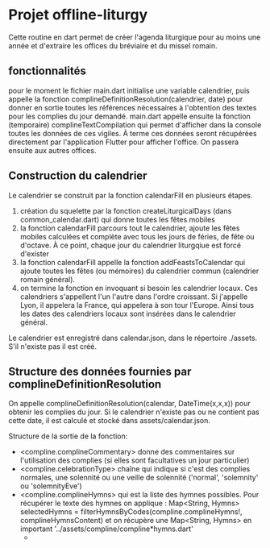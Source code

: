 # Projet offline-liturgy

Cette routine en dart permet de créer l'agenda liturgique pour au moins une année et d'extraire les offices du bréviaire et du missel romain.

## fonctionnalités

pour le moment le fichier main.dart initialise une variable calendrier, puis appelle la fonction complineDefinitionResolution(calendrier, date) pour donner en sortie toutes les références nécessaires à l'obtention des textes pour les complies du jour demandé.
main.dart appelle ensuite la fonction (temporaire) complineTextCompilation qui permet d'afficher dans la console toutes les données de ces vigiles. À terme ces données seront récupérées directement par l'application Flutter pour afficher l'office.
On passera ensuite aux autres offices.

## Construction du calendrier

Le calendrier se construit par la fonction calendarFill en plusieurs étapes.

1. création du squelette par la fonction createLiturgicalDays (dans common_calendar.dart) qui donne toutes les fêtes mobiles
2. la fonction calendarFill parcours tout le calendrier, ajoute les fêtes mobiles calculées et complète avec tous les jours de féries, de fête ou d'octave. À ce point, chaque jour du calendrier liturgqiue est forcé d'exister
3. la fonction calendarFill appelle la fonction addFeastsToCalendar qui ajoute toutes les fêtes (ou mémoires) du calendrier commun (calendrier romain général).
4. on termine la fonction en invoquant si besoin les calendrier locaux. Ces calendriers s'appellent l'un l'autre dans l'ordre croissant. Si j'appelle Lyon, il appelera la France, qui appelera à son tour l'Europe. Ainsi tous les dates des calendriers locaux sont insérées dans le calendrier général.

Le calendrier est enregistré dans calendar.json, dans le répertoire ./assets. S'il n'existe pas il est créé.

## Structure des données fournies par complineDefinitionResolution

On appelle complineDefinitionResolution(calendar, DateTime(x,x,x)) pour obtenir les complies du jour. Si le calendrier n'existe pas ou ne contient pas cette date, il est calculé et stocké dans assets/calendar.json.

Structure de la sortie de la fonction:

- <compline.complineCommentary> donne des commentaires sur l'utilisation des complies (si elles sont facultatives un jour particulier)
- <compline.celebrationType> chaîne qui indique si c'est des complies normales, une solennité ou une veille de solennité ('normal', 'solemnity' ou 'solemnityEve')
- <compline.complineHymns> qui est la liste des hymnes possibles.
  Pour récupérer le texte des hymnes on applique :
  Map<String, Hymns> selectedHymns = filterHymnsByCodes(compline.complineHymns!, complineHymnsContent) et on récupère une Map<String, Hymns> en important '../assets/compline/compline\*hymns.dart'
  - <title> et le titre de l'hymne (en code raccourci)
    \_ Hymns est une Map qui contient trois champs: + <title> est le titre officiel de l'hymne + <author> est l'éventuel auteur + <content> est le texte de l'hymne
- <compline.complinePsalm1Antiphon>: première antienne du premier psaume
- <compline.complinePsalm1Antiphon2>: deuxième antienne du premier psaume
- <compline.complinePsalm1> qui contient la référence du 1er psaume ou cantique. On appelle les détails du psaume ainsi, en important '../assets/psalms.dart':
  - <psalms[compline.complinePsalm1]!.getTitle> récupère le titre du psaume (peut être vide)
  - <psalms[compline.complinePsalm1]!.getSubtitle> récupère le soustitre du psaume (peut être vide)
  - <psalms[compline.complinePsalm1]!.getCommentary> récupère la phrase biblique proposée en commentaire du psaume
  - <psalms[compline.complinePsalm1]!.getBiblicalReference> récupère la référence biblique (utilisé pour les cantiques, autrement vide)
  - <psalms[compline.complinePsalm1]!.getContent> récupère le contenu du psaume en formatage HTML donné par AELF
- si <compline.complinePsalm2> est non nul (s'il y a un deuxième psaume), on applique la même recette pour ce deuxième psaume
- <compline.complineReadingRef>: référence biblique de la lecture biblique
- <compline.complineReading>: texte de la lecture biblique
- <compline.complineResponsory>: texte du répons
- <compline.complineEvangelicAntiphon>: texte de l'antienne du cantique évangélique
- <compline.complineOration>: texte de l'oraison finale
- <compline.marialHymnRef>: liste des hymnes mariales pour clôturer les complies. On récupère les données de la même manière que pour les hymnes de début d'office.

Pour un affichage complet du texte des complies, il faut évidemment rajouter le cantique évangélique (cantique de Syméon) qui peut être appelé comme pour les psaumes: psalms[NT_3].
